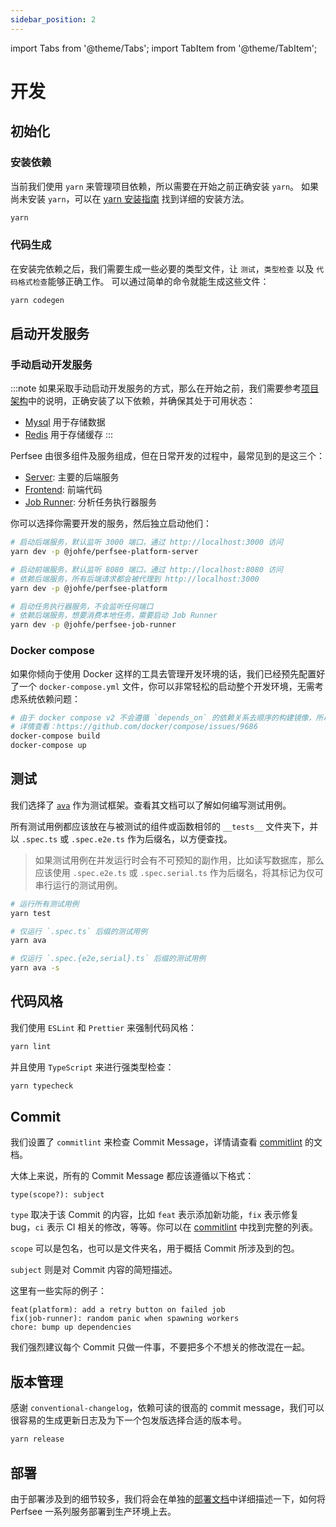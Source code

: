 ```yaml
---
sidebar_position: 2
---
```


import Tabs from '@theme/Tabs';
import TabItem from '@theme/TabItem';

# 开发

## 初始化

### 安装依赖

当前我们使用 `yarn` 来管理项目依赖，所以需要在开始之前正确安装 `yarn`。
如果尚未安装 `yarn`，可以在 [yarn 安装指南](https://yarnpkg.com/en/docs/install) 找到详细的安装方法。

```bash title="安装依赖"
yarn
```

### 代码生成

在安装完依赖之后，我们需要生成一些必要的类型文件，让 `测试`，`类型检查` 以及 `代码格式检查`能够正确工作。
可以通过简单的命令就能生成这些文件：

```bash title="代码生成"
yarn codegen
```

## 启动开发服务

### 手动启动开发服务

:::note
如果采取手动启动开发服务的方式，那么在开始之前，我们需要参考[项目架构](./architecture)中的说明，正确安装了以下依赖，并确保其处于可用状态：

- [Mysql](https://www.mysql.com/downloads) 用于存储数据
- [Redis](https://redis.io/download) 用于存储缓存
  :::

Perfsee 由很多组件及服务组成，但在日常开发的过程中，最常见到的是这三个：

- [Server](https://github.com/perfsee/perfsee/tree/main/packages/platform-server): 主要的后端服务
- [Frontend](https://github.com/perfsee/perfsee/tree/main/packages/platform): 前端代码
- [Job Runner](https://github.com/perfsee/perfsee/tree/main/packages/runner): 分析任务执行器服务

你可以选择你需要开发的服务，然后独立启动他们：

<Tabs>
<TabItem value="Server">

```bash
# 启动后端服务，默认监听 3000 端口，通过 http://localhost:3000 访问
yarn dev -p @johfe/perfsee-platform-server
```

</TabItem>
<TabItem value="Frontend">

```bash
# 启动前端服务，默认监听 8080 端口，通过 http://localhost:8080 访问
# 依赖后端服务，所有后端请求都会被代理到 http://localhost:3000
yarn dev -p @johfe/perfsee-platform
```

</TabItem>
<TabItem value="Job Runner">

```bash
# 启动任务执行器服务，不会监听任何端口
# 依赖后端服务，想要消费本地任务，需要启动 Job Runner
yarn dev -p @johfe/perfsee-job-runner
```

</TabItem>
</Tabs>

### Docker compose

如果你倾向于使用 Docker 这样的工具去管理开发环境的话，我们已经预先配置好了一个 `docker-compose.yml` 文件，你可以非常轻松的启动整个开发环境，无需考虑系统依赖问题：

```bash title="Docker compose"
# 由于 docker compose v2 不会遵循 `depends_on` 的依赖关系去顺序的构建镜像，所以需要单独的先把所有需要的镜像构建出来。
# 详情查看：https://github.com/docker/compose/issues/9686
docker-compose build
docker-compose up
```

## 测试

我们选择了 [`ava`](https://github.com/avajs/ava) 作为测试框架。查看其文档可以了解如何编写测试用例。

所有测试用例都应该放在与被测试的组件或函数相邻的 `__tests__` 文件夹下，并以 `.spec.ts` 或 `.spec.e2e.ts` 作为后缀名，以方便查找。

> 如果测试用例在并发运行时会有不可预知的副作用，比如读写数据库，那么应该使用 `.spec.e2e.ts` 或 `.spec.serial.ts` 作为后缀名，将其标记为仅可串行运行的测试用例。

```bash
# 运行所有测试用例
yarn test

# 仅运行 `.spec.ts` 后缀的测试用例
yarn ava

# 仅运行 `.spec.{e2e,serial}.ts` 后缀的测试用例
yarn ava -s
```

## 代码风格

我们使用 `ESLint` 和 `Prettier` 来强制代码风格：

```bash
yarn lint
```

并且使用 `TypeScript` 来进行强类型检查：

```bash
yarn typecheck
```

## Commit

我们设置了 `commitlint` 来检查 Commit Message，详情请查看 [commitlint](https://github.com/conventional-changelog/commitlint) 的文档。

大体上来说，所有的 Commit Message 都应该遵循以下格式：

```
type(scope?): subject
```

`type` 取决于该 Commit 的内容，比如 `feat` 表示添加新功能，`fix` 表示修复 bug，`ci` 表示 CI 相关的修改，等等。你可以在 [commitlint](https://github.com/conventional-changelog/commitlint) 中找到完整的列表。

`scope` 可以是包名，也可以是文件夹名，用于概括 Commit 所涉及到的包。

`subject` 则是对 Commit 内容的简短描述。

这里有一些实际的例子：

```
feat(platform): add a retry button on failed job
fix(job-runner): random panic when spawning workers
chore: bump up dependencies
```

我们强烈建议每个 Commit 只做一件事，不要把多个不想关的修改混在一起。

## 版本管理

感谢 `conventional-changelog`，依赖可读的很高的 commit message，我们可以很容易的生成更新日志及为下一个包发版选择合适的版本号。

```bash
yarn release
```

## 部署

由于部署涉及到的细节较多，我们将会在单独的[部署文档](./deployment)中详细描述一下，如何将 Perfsee 一系列服务部署到生产环境上去。
